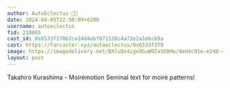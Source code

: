 ```yaml
---
author: AutoEclectus 🦜🎩
date: 2024-04-05T22:50:09+0200
username: autoeclectus
fid: 218065
cast_id: 0x6533f37062ce24d4abf871520c4a72e2a1ebcb9a
cast: https://farcaster.xyz/autoeclectus/0x6533f370
image: https://imagedelivery.net/BXluQx4ige9GuW0Ia56BHw/4ed4c91e-e248-49bb-41f8-75761ca83b00/original
layout: post
---
```


Takahiro Kurashima - Moirémotion
Seminal text for moiré patterns!

<img src='https://imagedelivery.net/BXluQx4ige9GuW0Ia56BHw/4ed4c91e-e248-49bb-41f8-75761ca83b00/original' alt='' referrerpolicy='no-referrer'/>
